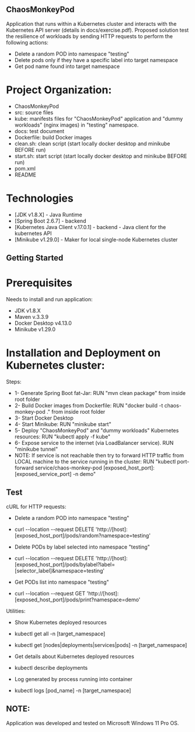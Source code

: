 ## ChaosMonkeyPod
Application that runs within a Kubernetes cluster and interacts with the Kubernetes API server (details in docs/exercise.pdf).
Proposed solution test the resilience of workloads by sending HTTP requests to perform the following actions:
* Delete a random POD into namespace "testing"
* Delete pods only if they have a specific label into target namespace
* Get pod name found into target namespace

# Project Organization:
* ChaosMonkeyPod
*	src: 		source files
*	kube: 		manifests files for "ChaosMonkeyPod" application and "dummy workloads" (nginx images) in "testing" namespace. 
*   docs:		test document
*	Dockerfile: build Docker images
*	clean.sh:	clean script (start locally docker desktop and minikube BEFORE run)
*	start.sh:	start script (start locally docker desktop and minikube BEFORE run)
*	pom.xml
*	README

# Technologies
* [JDK v1.8.X] - Java Runtime
* [Spring Boot 2.6.7] - backend
* [Kubernetes Java Client v.17.0.1] - backend - Java client for the kubernetes API
* [Minikube v1.29.0] - Maker for local single-node Kubernetes cluster

## Getting Started

# Prerequisites
Needs to install and run application:
* JDK v1.8.X
* Maven v.3.3.9
* Docker Desktop v4.13.0
* Minikube v1.29.0


# Installation and Deployment on Kubernetes cluster:
Steps:
* 1- Generate Spring Boot fat-Jar: RUN "mvn clean package" from inside root folder
* 2- Build Docker images from Dockerfile: RUN "docker build -t chaos-monkey-pod ." from inside root folder
* 3- Start Docker Desktop
* 4- Start Minikube: RUN "minikube start"
* 5- Deploy "ChaosMonkeyPod" and "dummy workloads" Kubernetes resources: RUN "kubectl apply -f kube"
* 6- Expose service to the internet (via LoadBalancer service). RUN "minikube tunnel" 
*    NOTE: If service is not reachable then try to forward HTTP traffic from LOCAL machine to the service running in the cluster: RUN "kubectl port-forward service/chaos-monkey-pod [exposed_host_port]:[exposed_service_port] -n demo"


## Test
cURL for HTTP requests:
* Delete a random POD into namespace "testing"
* curl --location --request DELETE 'http://[host]:[exposed_host_port]/pods/random?namespace=testing'

* Delete PODs by label selected into namespace "testing"
* curl --location --request DELETE 'http://[host]:[exposed_host_port]/pods/bylabel?label=[selector_label]&namespace=testing'

* Get PODs list into namespace "testing"
* curl --location --request GET 'http://[host]:[exposed_host_port]/pods/print?namespace=demo'

Utilities:
* Show Kubernetes deployed resources
* kubectl get all -n [target_namespace]
* kubectl get [nodes|deployments|services|pods] -n [target_namespace]

* Get details about Kubernetes deployed resources
* kubectl describe deployments

* Log generated by process running into container
* kubectl logs [pod_name] -n [target_namespace]

## NOTE:
Application was developed and tested on Microsoft Windows 11 Pro OS.
